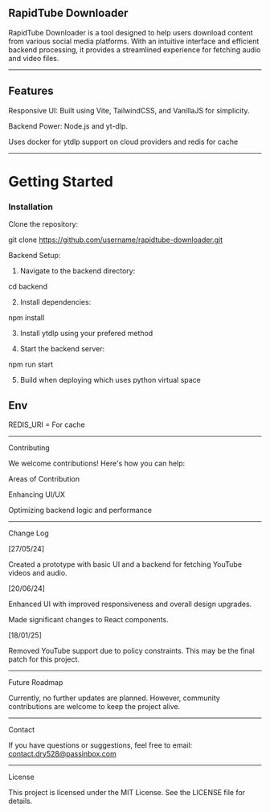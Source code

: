## RapidTube Downloader

RapidTube Downloader is a tool designed to help users download content from various social media platforms. With an intuitive interface and efficient backend processing, it provides a streamlined experience for fetching audio and video files.


---

## Features

Responsive UI: Built using Vite, TailwindCSS, and VanillaJS for simplicity.

Backend Power: Node.js and yt-dlp.

Uses docker for ytdlp support on cloud providers and redis for cache

---

# Getting Started

### Installation

Clone the repository:

git clone https://github.com/username/rapidtube-downloader.git

Backend Setup:

1. Navigate to the backend directory:

cd backend

2. Install dependencies:

npm install

3. Install ytdlp using your prefered method

4. Start the backend server:

npm run start

5. Build when deploying which uses python virtual space

## Env

REDIS_URI = For cache



---

Contributing

We welcome contributions! Here's how you can help:

Areas of Contribution

Enhancing UI/UX

Optimizing backend logic and performance

---

Change Log

[27/05/24]

Created a prototype with basic UI and a backend for fetching YouTube videos and audio.


[20/06/24]

Enhanced UI with improved responsiveness and overall design upgrades.

Made significant changes to React components.


[18/01/25]

Removed YouTube support due to policy constraints. This may be the final patch for this project.



---

Future Roadmap

Currently, no further updates are planned. However, community contributions are welcome to keep the project alive.



---

Contact

If you have questions or suggestions, feel free to email:
contact.dry528@passinbox.com


---

License

This project is licensed under the MIT License. See the LICENSE file for details.